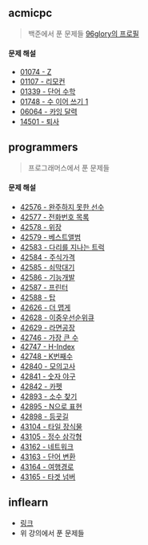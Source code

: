 ## acmicpc
> 백준에서 푼 문제들
> [96glory의 프로필](https://www.acmicpc.net/user/clicksyk)

#### 문제 해설
* [01074 - Z](https://96glory.tistory.com/39)
* [01107 - 리모컨](https://96glory.tistory.com/34)
* [01339 - 단어 수학](https://96glory.tistory.com/37)
* [01748 - 수 이어 쓰기 1](https://96glory.tistory.com/36)
* [06064 - 카잉 달력](https://96glory.tistory.com/35)
* [14501 - 퇴사](https://96glory.tistory.com/38)

## programmers
> 프로그래머스에서 푼 문제들

#### 문제 해설
* [42576 - 완주하지 못한 선수](https://96glory.tistory.com/4)
* [42577 - 전화번호 목록](https://96glory.tistory.com/5)
* [42578 - 위장](https://96glory.tistory.com/6)
* [42579 - 베스트앨범](https://96glory.tistory.com/7)
* [42583 - 다리를 지나는 트럭](https://96glory.tistory.com/12)
* [42584 - 주식가격](https://96glory.tistory.com/10)
* [42585 - 쇠막대기](https://96glory.tistory.com/9)
* [42586 - 기능개발](https://96glory.tistory.com/11)
* [42587 - 프린터](https://96glory.tistory.com/13)
* [42588 - 탑](https://96glory.tistory.com/8)
* [42626 - 더 맵게](https://96glory.tistory.com/30)
* [42628 - 이중우선순위큐](https://96glory.tistory.com/32)
* [42629 - 라면공장](https://96glory.tistory.com/31)
* [42746 - 가장 큰 수](https://96glory.tistory.com/15)
* [42747 - H-Index](https://96glory.tistory.com/16)
* [42748 - K번째수](https://96glory.tistory.com/14)
* [42840 - 모의고사](https://96glory.tistory.com/25)
* [42841 - 숫자 야구](https://96glory.tistory.com/27)
* [42842 - 카펫](https://96glory.tistory.com/28)
* [42893 - 소수 찾기](https://96glory.tistory.com/26)
* [42895 - N으로 표현](https://96glory.tistory.com/21)
* [42898 - 등굣길](https://96glory.tistory.com/24)
* [43104 - 타일 장식물](https://96glory.tistory.com/22)
* [43105 - 정수 삼각형](https://96glory.tistory.com/23)
* [43162 - 네트워크](https://96glory.tistory.com/18)
* [43163 - 단어 변환](https://96glory.tistory.com/19)
* [43164 - 여행경로](https://96glory.tistory.com/20)
* [43165 - 타겟 넘버](https://96glory.tistory.com/17)

## inflearn
* [링크](https://www.inflearn.com/course/%EC%95%8C%EA%B3%A0%EB%A6%AC%EC%A6%98)
* 위 강의에서 푼 문제들
